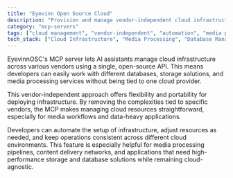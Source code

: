 ```yaml
---
title: "Eyevinn Open Source Cloud"
description: "Provision and manage vendor-independent cloud infrastructure for databases, storage, and media processing through an open source API."
category: "mcp-servers"
tags: ["cloud management", "vendor-independent", "automation", "media processing", "infrastructure provisioning"]
tech_stack: ["Cloud Infrastructure", "Media Processing", "Database Management", "Object Storage", "API Orchestration", "Cloud Agnostic Solutions"]
---
```


EyevinnOSC's MCP server lets AI assistants manage cloud infrastructure across various vendors using a single, open-source API. This means developers can easily work with different databases, storage solutions, and media processing services without being tied to one cloud provider.

This vendor-independent approach offers flexibility and portability for deploying infrastructure. By removing the complexities tied to specific vendors, the MCP makes managing cloud resources straightforward, especially for media workflows and data-heavy applications.

Developers can automate the setup of infrastructure, adjust resources as needed, and keep operations consistent across different cloud environments. This feature is especially helpful for media processing pipelines, content delivery networks, and applications that need high-performance storage and database solutions while remaining cloud-agnostic.